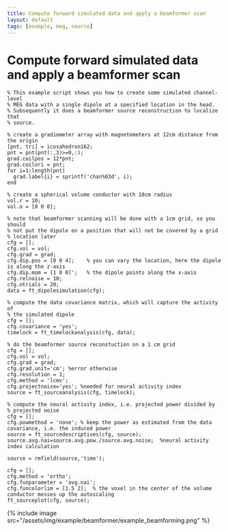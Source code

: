 ```yaml
---
title: Compute forward simulated data and apply a beamformer scan
layout: default
tags: [example, meg, source]
---
```


# Compute forward simulated data and apply a beamformer scan

	% This example script shows you how to create some simulated channel-level
	% MEG data with a single dipole at a specified location in the head.
	% Subsequently it does a beamformer source reconstruction to localize that
	% source.

	% create a gradiometer array with magnetometers at 12cm distance from the origin
	[pnt, tri] = icosahedron162;
	pnt = pnt(pnt(:,3)>=0,:);
	grad.coilpos = 12*pnt;
	grad.coilori = pnt;
	for i=1:length(pnt)
	  grad.label{i} = sprintf('chan%03d', i);
	end

	% create a spherical volume conductor with 10cm radius
	vol.r = 10;
	vol.o = [0 0 0];

	% note that beamformer scanning will be done with a 1cm grid, so you should
	% not put the dipole on a position that will not be covered by a grid
	% location later
	cfg = [];
	cfg.vol = vol;
	cfg.grad = grad;
	cfg.dip.pos = [0 0 4];    % you can vary the location, here the dipole is along the z-axis
	cfg.dip.mom = [1 0 0]';   % the dipole points along the x-axis
	cfg.relnoise = 10;
	cfg.ntrials = 20;
	data = ft_dipolesimulation(cfg);

	% compute the data covariance matrix, which will capture the activity of
	% the simulated dipole
	cfg = [];
	cfg.covariance = 'yes';
	timelock = ft_timelockanalysis(cfg, data);

	% do the beamformer source reconstuction on a 1 cm grid
	cfg = [];
	cfg.vol = vol;
	cfg.grad = grad;
	cfg.grad.unit='cm'; %error otherwise
	cfg.resolution = 1;
	cfg.method = 'lcmv';
	cfg.projectnoise='yes'; %needed for neural activity index
	source = ft_sourceanalysis(cfg, timelock);

	% compute the neural activity index, i.e. projected power divided by
	% projected noise
	cfg = [];
	cfg.powmethod = 'none'; % keep the power as estimated from the data covariance, i.e. the induced power
	source = ft_sourcedescriptives(cfg, source);
	source.avg.nai=source.avg.pow./source.avg.noise;  %neural activity index calculation

	source = rmfield(source,'time');

	cfg = [];
	cfg.method = 'ortho';
	cfg.funparameter = 'avg.nai';
	cfg.funcolorlim = [1.5 2];  % the voxel in the center of the volume conductor messes up the autoscaling
	ft_sourceplot(cfg, source);

{% include image src="/assets/img/example/beamformer/example_beamforming.png" %}
